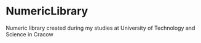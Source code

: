 # NumericLibrary
Numeric library created during my studies at University of Technology and Science in Cracow


